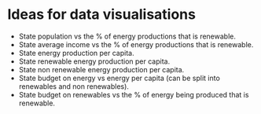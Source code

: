 # Ideas for data visualisations

* State population vs the % of energy productions that is renewable.
* State average income vs the % of energy productions that is renewable.
* State energy production per capita.
* State renewable energy production per capita.
* State non renewable energy production per capita.
* State budget on energy vs energy per capita (can be split into renewables and non renewables).
* State budget on renewables vs the % of energy being produced that is renewable.